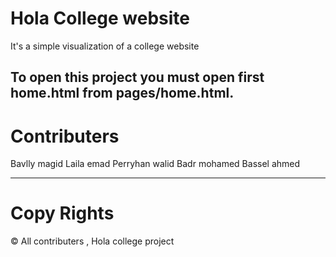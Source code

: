 # Hola College website 
It's a simple visualization of a college website 

To open this project you must open first home.html from pages/home.html. 
---
# Contributers 
Bavlly magid 
Laila emad 
Perryhan walid
Badr mohamed 
Bassel ahmed

---
# Copy Rights 
© All contributers , Hola college project 
